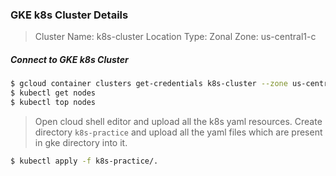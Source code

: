 ### GKE k8s Cluster Details

> Cluster Name: k8s-cluster
> Location Type: Zonal
> Zone: us-central1-c

##### Connect to GKE k8s Cluster
```bash
$ gcloud container clusters get-credentials k8s-cluster --zone us-central1-c --project spring-microservices-350123
$ kubectl get nodes
$ kubectl top nodes
```

> Open cloud shell editor and upload all the k8s yaml resources.
> Create directory `k8s-practice` and upload all the yaml files which are present in gke directory into it.
```bash
$ kubectl apply -f k8s-practice/.
```